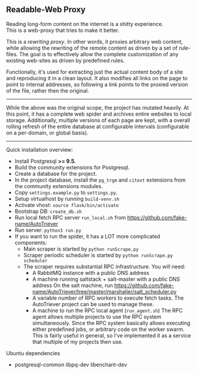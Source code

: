 ## Readable-Web Proxy

Reading long-form content on the internet is a shitty experience.   
This is a web-proxy that tries to make it better.

This is a *rewriting proxy*. In other words, it proxies arbitrary web
content, while allowing the rewriting of the remote content as driven
by a set of rule-files. The goal is to effectively allow the complete
customization of any existing web-sites as driven by predefined rules.

Functionally, it's used for extracting just the actual content body
of a site and reproducing it in a clean layout. It also modifies
all links on the page to point to internal addresses, so following a
link points to the proxied version of the file, rather then the original.

---

While the above was the original scope, the project has mutated heavily. At this 
point, it has a complete web spider and archives entire websites to local storage.
Additionally, multiple versions of each page are kept, with a overall rolling
refresh of the entire database at configurable intervals (configurable on a
per-domain, or global basis).

---

Quick installation overview:

 - Install Postgresql **>= 9.5.** 
 - Build the community extensions for Postgresql.
 - Create a database for the project.
 - In the project database, install the `pg_trgm` and `citext` extensions from the 
    community extensions modules.
 - Copy `settings.example.py` to `settings.py`.
 - Setup virtualhost by running `build-venv.sh`
 - Activate vhost: `source flask/bin/activate`
 - Bootstrap DB: `create_db.sh`
 - Run local fetch RPC server `run_local.sh` from 
 	https://github.com/fake-name/AutoTriever
 - Run server: `python3 run.py`
 - If you want to run the spider, it has a LOT more complicated components:
	 - Main scraper is started by `python runScrape.py`
	 - Scraper periodic scheduler is started by `python runScrape.py scheduler`
	 - The scraper requires substantial RPC infrastructure. You will need:
	 	+ A RabbitMQ instance with a public DNS address
	 	+ A machine running saltstack + salt-master with a public DNS address
	 		On the salt machine, run 
	 		https://github.com/fake-name/AutoTriever/tree/master/marshaller/salt_scheduler.py
	 	+ A variable number of RPC workers to execute fetch tasks. The 
	 		AutoTriever project can be used to manage these.
	 	+ A machine to run the RPC local agent (`run_agent.sh`)
	    The RPC agent allows multiple projects to use the RPC system 
	    simultaneously. Since the RPC system basically allows executing 
	    either predefined jobs, or arbitrary code on the worker swarm. This 
	    is fairly useful in general, so I've implemented it as a service
	    that multiple of my projects then use.

Ubuntu dependencies
 - postgresql-common libpq-dev libenchant-dev

